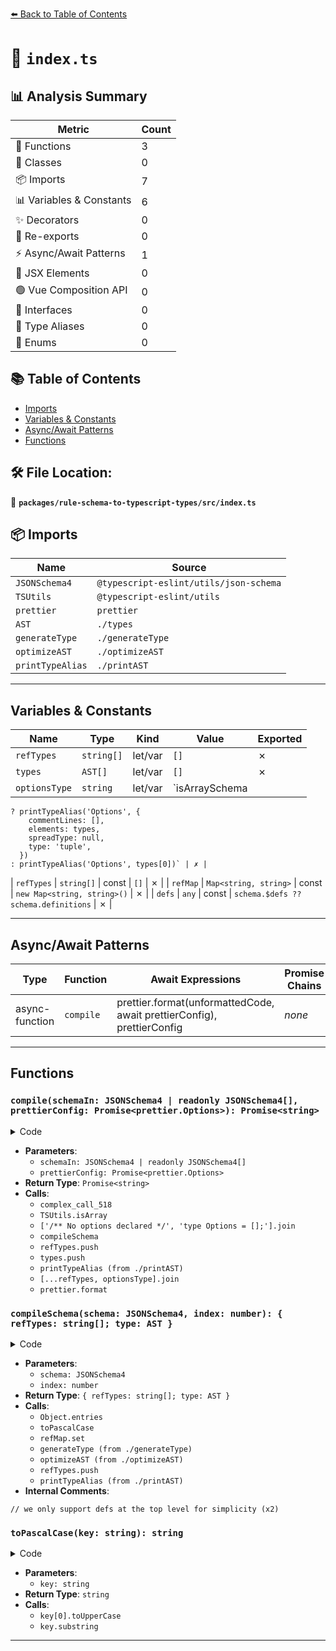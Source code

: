 [⬅️ Back to Table of Contents](../../../index.md)

# 📄 `index.ts`

## 📊 Analysis Summary

| Metric | Count |
|--------|-------|
| 🔧 Functions | 3 |
| 🧱 Classes | 0 |
| 📦 Imports | 7 |
| 📊 Variables & Constants | 6 |
| ✨ Decorators | 0 |
| 🔄 Re-exports | 0 |
| ⚡ Async/Await Patterns | 1 |
| 💠 JSX Elements | 0 |
| 🟢 Vue Composition API | 0 |
| 📐 Interfaces | 0 |
| 📑 Type Aliases | 0 |
| 🎯 Enums | 0 |

## 📚 Table of Contents

- [Imports](#imports)
- [Variables & Constants](#variables-constants)
- [Async/Await Patterns](#asyncawait-patterns)
- [Functions](#functions)

## 🛠️ File Location:
📂 **`packages/rule-schema-to-typescript-types/src/index.ts`**

## 📦 Imports

| Name | Source |
|------|--------|
| `JSONSchema4` | `@typescript-eslint/utils/json-schema` |
| `TSUtils` | `@typescript-eslint/utils` |
| `prettier` | `prettier` |
| `AST` | `./types` |
| `generateType` | `./generateType` |
| `optimizeAST` | `./optimizeAST` |
| `printTypeAlias` | `./printAST` |


---

## Variables & Constants

| Name | Type | Kind | Value | Exported |
|------|------|------|-------|----------|
| `refTypes` | `string[]` | let/var | `[]` | ✗ |
| `types` | `AST[]` | let/var | `[]` | ✗ |
| `optionsType` | `string` | let/var | `isArraySchema
    ? printTypeAlias('Options', {
        commentLines: [],
        elements: types,
        spreadType: null,
        type: 'tuple',
      })
    : printTypeAlias('Options', types[0])` | ✗ |
| `refTypes` | `string[]` | const | `[]` | ✗ |
| `refMap` | `Map<string, string>` | const | `new Map<string, string>()` | ✗ |
| `defs` | `any` | const | `schema.$defs ?? schema.definitions` | ✗ |


---

## Async/Await Patterns

| Type | Function | Await Expressions | Promise Chains |
|------|----------|-------------------|----------------|
| async-function | `compile` | prettier.format(unformattedCode, await prettierConfig), prettierConfig | *none* |


---

## Functions

### `compile(schemaIn: JSONSchema4 | readonly JSONSchema4[], prettierConfig: Promise<prettier.Options>): Promise<string>`

<details><summary>Code</summary>

```ts
export async function compile(
  schemaIn: JSONSchema4 | readonly JSONSchema4[],
  prettierConfig: Promise<prettier.Options>,
): Promise<string> {
  const { isArraySchema, schema } = (() => {
    if (TSUtils.isArray(schemaIn)) {
      return {
        isArraySchema: true,
        schema: schemaIn,
      };
    }
    return {
      isArraySchema: false,
      schema: [schemaIn],
    };
  })();

  if (schema.length === 0) {
    return ['/** No options declared */', 'type Options = [];'].join('\n');
  }

  const refTypes: string[] = [];
  const types: AST[] = [];
  for (let i = 0; i < schema.length; i += 1) {
    const result = compileSchema(schema[i], i);
    refTypes.push(...result.refTypes);
    types.push(result.type);
  }

  const optionsType = isArraySchema
    ? printTypeAlias('Options', {
        commentLines: [],
        elements: types,
        spreadType: null,
        type: 'tuple',
      })
    : printTypeAlias('Options', types[0]);

  const unformattedCode = [...refTypes, optionsType].join('\n\n');
  try {
    return await prettier.format(unformattedCode, await prettierConfig);
  } catch (e) {
    if (e instanceof Error) {
      e.message += `\n\nUnformatted Code:\n${unformattedCode}`;
    }
    throw e;
  }
}
```
</details>

- **Parameters**:
  - `schemaIn: JSONSchema4 | readonly JSONSchema4[]`
  - `prettierConfig: Promise<prettier.Options>`
- **Return Type**: `Promise<string>`
- **Calls**:
  - `complex_call_518`
  - `TSUtils.isArray`
  - `['/** No options declared */', 'type Options = [];'].join`
  - `compileSchema`
  - `refTypes.push`
  - `types.push`
  - `printTypeAlias (from ./printAST)`
  - `[...refTypes, optionsType].join`
  - `prettier.format`
### `compileSchema(schema: JSONSchema4, index: number): { refTypes: string[]; type: AST }`

<details><summary>Code</summary>

```ts
function compileSchema(
  schema: JSONSchema4,
  index: number,
): { refTypes: string[]; type: AST } {
  const refTypes: string[] = [];

  const refMap = new Map<string, string>();
  // we only support defs at the top level for simplicity
  const defs = schema.$defs ?? schema.definitions;
  if (defs) {
    for (const [defKey, defSchema] of Object.entries(defs)) {
      const typeName = toPascalCase(defKey);
      refMap.set(`#/$defs/${defKey}`, typeName);
      refMap.set(`#/items/${index}/$defs/${defKey}`, typeName);

      const type = generateType(defSchema, refMap);
      optimizeAST(type);
      refTypes.push(printTypeAlias(typeName, type));
    }
  }

  const type = generateType(schema, refMap);
  optimizeAST(type);

  return {
    refTypes,
    type,
  };
}
```
</details>

- **Parameters**:
  - `schema: JSONSchema4`
  - `index: number`
- **Return Type**: `{ refTypes: string[]; type: AST }`
- **Calls**:
  - `Object.entries`
  - `toPascalCase`
  - `refMap.set`
  - `generateType (from ./generateType)`
  - `optimizeAST (from ./optimizeAST)`
  - `refTypes.push`
  - `printTypeAlias (from ./printAST)`
- **Internal Comments**:
```
// we only support defs at the top level for simplicity (x2)
```

### `toPascalCase(key: string): string`

<details><summary>Code</summary>

```ts
function toPascalCase(key: string): string {
  return key[0].toUpperCase() + key.substring(1);
}
```
</details>

- **Parameters**:
  - `key: string`
- **Return Type**: `string`
- **Calls**:
  - `key[0].toUpperCase`
  - `key.substring`

---